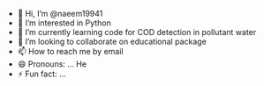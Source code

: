 - 👋 Hi, I’m @naeem19941
- 👀 I’m interested in Python
- 🌱 I’m currently learning code for COD detection in pollutant water
- 💞️ I’m looking to collaborate on educational package
- 📫 How to reach me by email
- 😄 Pronouns: ... He
- ⚡ Fun fact: ... 

<!---
naeem19941/naeem19941 is a ✨ special ✨ repository because its `README.md` (this file) appears on your GitHub profile.
You can click the Preview link to take a look at your changes.
--->
